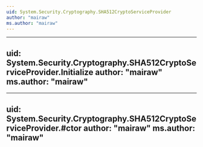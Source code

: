 ```yaml
---
uid: System.Security.Cryptography.SHA512CryptoServiceProvider
author: "mairaw"
ms.author: "mairaw"
---
```


---
uid: System.Security.Cryptography.SHA512CryptoServiceProvider.Initialize
author: "mairaw"
ms.author: "mairaw"
---

---
uid: System.Security.Cryptography.SHA512CryptoServiceProvider.#ctor
author: "mairaw"
ms.author: "mairaw"
---
